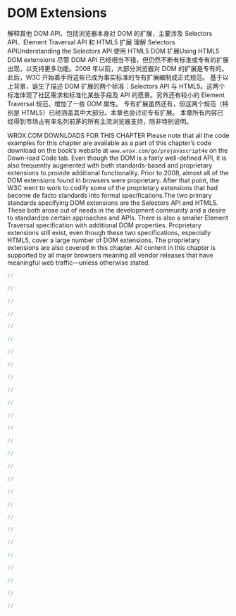 # DOM Extensions

解释其他 DOM API，包括浏览器本身对 DOM 的扩展，主要涉及 Selectors API、Element Traversal API 和 HTML5 扩展
理解 Selectors APIUnderstanding the Selectors API
 使用 HTML5 DOM 扩展Using HTML5 DOM extensions
尽管 DOM API 已经相当不错，但仍然不断有标准或专有的扩展出现，以支持更多功能。2008 年以前，大部分浏览器对 DOM 的扩展是专有的。此后，W3C 开始着手将这些已成为事实标准的专有扩展编制成正式规范。
基于以上背景，诞生了描述 DOM 扩展的两个标准：Selectors API 与 HTML5。这两个标准体现了社区需求和标准化某些手段及 API 的愿景。另外还有较小的 Element Traversal 规范，增加了一些 DOM 属性。
专有扩展虽然还有，但这两个规范（特别是 HTML5）已经涵盖其中大部分。本章也会讨论专有扩展。
本章所有内容已经得到市场占有率名列前茅的所有主流浏览器支持，除非特别说明。

WROX.COM DOWNLOADS FOR THIS CHAPTER
Please note that all the code examples for this chapter are available as a part of this chapter’s code download on the book’s website at ``www.wrox.com/go/projavascript4e`` on the Down-load Code tab.
Even though the DOM is a fairly well-defined API, it is also frequently augmented with both standards-based and proprietary extensions to provide additional functionality. Prior to 2008, almost all of the DOM extensions found in browsers were proprietary. After that point, the W3C went to work to codify some of the proprietary extensions that had become de facto standards into formal specifications.The two primary standards specifying DOM extensions are the Selectors API and HTML5. These both arose out of needs in the development community and a desire to standardize certain approaches and APIs. There is also a smaller Element Traversal specification with additional DOM properties. Proprietary extensions still exist, even though these two specifications, especially HTML5, cover a large number of DOM extensions. The proprietary extensions are also covered in this chapter.
All content in this chapter is supported by all major browsers meaning all vendor releases that have meaningful web traffic—unless otherwise stated.

```js
//

```

```js
//

```

```js
//

```

```js
//

```

```js
//

```

```js
//

```

```js
//

```

```js
//

```

```js
//

```

```js
//

```

```js
//

```

```js
//

```

```js
//

```

```js
//

```

```js
//

```

```js
//

```

```js
//

```

```js
//

```

```js
//

```

```js
//

```

```js
//

```

```js
//

```

```js
//

```

```js
//

```

```js
//

```

```js
//

```

```js
//

```
